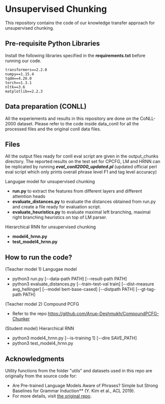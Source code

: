 # Unsupervised Chunking

This repository contains the code of our knowledge transfer approach for unsupervised chunking. 

## Pre-requisite Python Libraries
Install the following libraries specified in the **requirements.txt** before running our code.

    transformers==2.2.0
    numpy==1.15.4
    tqdm==4.26.0
    torch==1.3.1
    nltk==3.6
    matplotlib==2.2.3
    
## Data preparation (CONLL)

All the experiements and results in this repository are done on the CoNLL-2000 dataset. Please refer to the code inside data_conll for all the processed files and the original conll data files. 

## Files

All the output files ready for conll eval script are given in the output_chunks directory. The reported results on the test set for CPCFG, LM and HRNN can be replicated by running ***eval_conll2000_updated.pl*** (updated official perl eval script which only prints overall phrase level F1 and tag level accuracy)

Langugae model for unsupervised chunking
- **run.py** to extract the features from different layers and different attemtion heads
- **evaluate_distances.py** to evaluate the distances obtained from run.py and create a file ready for evaluation script. 
- **evaluate_heuristics.py** to evaluate maximal left branching, maximal right branching heuristics on top of LM parser.

Hierarchical RNN for unsupervised chunking
- **model4_hrnn.py** 
- **test_model4_hrnn.py**  

## How to run the code?

(Teacher model 1) Langugae model
- python3 run.py [--data-path PATH] [--result-path PATH]
- python3 evaluate_distances.py [--train-test-val train] [--dist-measure avg_hellinger] [--model bert-base-cased] [--distpath PATH] [--gt-tag-path PATH]

(Teacher model 2) Compound PCFG 
- Refer to the repo https://github.com/Anup-Deshmukh/CompoundPCFG-Chunker 

(Student model) Hierarchical RNN
- python3 model4_hrnn.py [--is-training 1] [--dire SAVE_PATH] 
- python3 test_model4_hrnn.py 

## Acknowledgments

Utility functions from the folder "utils" and datasets used in this repo are originally from the source code for: 
- Are Pre-trained Language Models Aware of Phrases? Simple but Strong Baselines for Grammar Induction** (Y. Kim et al., ACL 2019).
- For more details, visit [the original repo](https://github.com/galsang/trees_from_transformers). 

